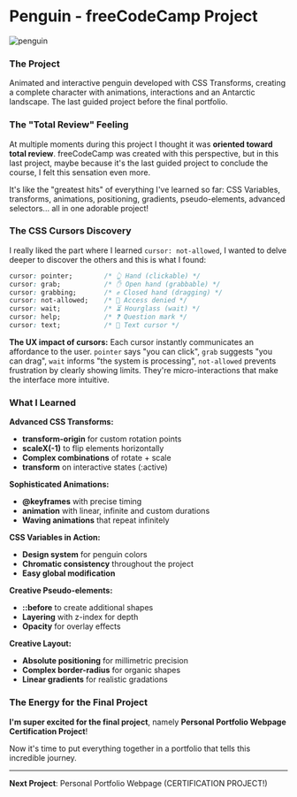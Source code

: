 # Penguin - freeCodeCamp Project

![penguin](https://github.com/user-attachments/assets/c7aaff8a-0f6b-4dc6-94cc-167328debb73)


### The Project
Animated and interactive penguin developed with CSS Transforms, creating a complete character with animations, interactions and an Antarctic landscape. The last guided project before the final portfolio.

### The "Total Review" Feeling

At multiple moments during this project I thought it was **oriented toward total review**. freeCodeCamp was created with this perspective, but in this last project, maybe because it's the last guided project to conclude the course, I felt this sensation even more.

It's like the "greatest hits" of everything I've learned so far: CSS Variables, transforms, animations, positioning, gradients, pseudo-elements, advanced selectors... all in one adorable project!

### The CSS Cursors Discovery

I really liked the part where I learned `cursor: not-allowed`, I wanted to delve deeper to discover the others and this is what I found:

```css
cursor: pointer;        /* 👆 Hand (clickable) */
cursor: grab;           /* ✋ Open hand (grabbable) */
cursor: grabbing;       /* ✊ Closed hand (dragging) */
cursor: not-allowed;    /* 🚫 Access denied */
cursor: wait;           /* ⏳ Hourglass (wait) */
cursor: help;           /* ❓ Question mark */
cursor: text;           /* 📝 Text cursor */
```

**The UX impact of cursors:** Each cursor instantly communicates an affordance to the user. `pointer` says "you can click", `grab` suggests "you can drag", `wait` informs "the system is processing", `not-allowed` prevents frustration by clearly showing limits. They're micro-interactions that make the interface more intuitive.

### What I Learned

**Advanced CSS Transforms:**
- **transform-origin** for custom rotation points
- **scaleX(-1)** to flip elements horizontally
- **Complex combinations** of rotate + scale
- **transform** on interactive states (:active)

**Sophisticated Animations:**
- **@keyframes** with precise timing
- **animation** with linear, infinite and custom durations
- **Waving animations** that repeat infinitely

**CSS Variables in Action:**
- **Design system** for penguin colors
- **Chromatic consistency** throughout the project
- **Easy global modification**

**Creative Pseudo-elements:**
- **::before** to create additional shapes
- **Layering** with z-index for depth
- **Opacity** for overlay effects

**Creative Layout:**
- **Absolute positioning** for millimetric precision
- **Complex border-radius** for organic shapes
- **Linear gradients** for realistic gradations

### The Energy for the Final Project

**I'm super excited for the final project**, namely **Personal Portfolio Webpage Certification Project**!

Now it's time to put everything together in a portfolio that tells this incredible journey.

---

**Next Project**: Personal Portfolio Webpage (CERTIFICATION PROJECT!)

